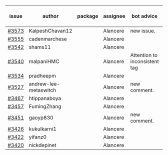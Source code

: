 | issue | author | package | assignee | bot advice | created date of issue | target release date | date from target |
| ------ | ------ | ------ | ------ | ------ | ------ | ------ | :-----: |
| [#3573](https://github.com/Azure/sdk-release-request/issues/3573) | KalpeshChavan12 |  | Alancere | new issue. | 12-19 | 01-27 |  |
| [#3555](https://github.com/Azure/sdk-release-request/issues/3555) | cadenmarchese |  | Alancere |  | 12-09 | 01-27 |  |
| [#3542](https://github.com/Azure/sdk-release-request/issues/3542) | shams11 |  | Alancere |  | 12-07 | 12-23 |  |
| [#3540](https://github.com/Azure/sdk-release-request/issues/3540) | malpaniHMC |  | Alancere | Attention to inconsistent tag | 12-06 | 12-23 |  |
| [#3534](https://github.com/Azure/sdk-release-request/issues/3534) | pradheepm |  | Alancere |  | 12-06 | 12-23 |  |
| [#3527](https://github.com/Azure/sdk-release-request/issues/3527) | andrew-lee-metaswitch |  | Alancere | new comment. | 12-05 | 12-23 |  |
| [#3467](https://github.com/Azure/sdk-release-request/issues/3467) | htippanaboya |  | Alancere |  | 11-29 | 12-23 |  |
| [#3457](https://github.com/Azure/sdk-release-request/issues/3457) | FumingZhang |  | Alancere |  | 11-24 | 12-23 |  |
| [#3451](https://github.com/Azure/sdk-release-request/issues/3451) | gaoyp830 |  | Alancere | new comment. | 11-23 | 12-23 |  |
| [#3426](https://github.com/Azure/sdk-release-request/issues/3426) | kukulkarni1 |  | Alancere |  | 11-16 | 12-23 |  |
| [#3422](https://github.com/Azure/sdk-release-request/issues/3422) | yifanz0 |  | Alancere |  | 11-16 | 12-23 |  |
| [#3420](https://github.com/Azure/sdk-release-request/issues/3420) | nickdepinet |  | Alancere |  | 11-15 | 12-23 |  |
